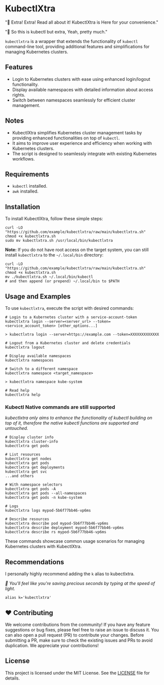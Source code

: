 # KubectlXtra

"📰 Extra! Extra! Read all about it! KubectlXtra is Here for your convenience."

"💁 So this is kubectl but extra, Yeah, pretty much."

`kubectlxtra` is a wrapper that extends the functionality of `kubectl` command-line tool, providing additional
features and simplifications for managing Kubernetes clusters.

## Features

- Login to Kubernetes clusters with ease using enhanced login/logout functionality.
- Display available namespaces with detailed information about access rights.
- Switch between namespaces seamlessly for efficient cluster management.

## Notes

- KubectlXtra simplifies Kubernetes cluster management tasks by providing enhanced functionalities on top of `kubectl`.
- It aims to improve user experience and efficiency when working with Kubernetes clusters.
- The script is designed to seamlessly integrate with existing Kubernetes workflows.

## Requirements

- `kubectl` installed.
- `awk` installed.

## Installation

To install KubectlXtra, follow these simple steps:

```shell
curl -LO "https://github.com/example/kubectlxtra/raw/main/kubectlxtra.sh"
chmod +x kubectlxtra.sh
sudo mv kubectlxtra.sh /usr/local/bin/kubectlxtra
```

**Note:** 
If you do not have root access on the target system, you can still install `kubectlxtra` to the `~/.local/bin` directory:

```shell
curl -LO "https://github.com/example/kubectlxtra/raw/main/kubectlxtra.sh"
chmod +x kubectlxtra.sh
mv ./kubectlxtra.sh ~/.local/bin/kubectl
# and then append (or prepend) ~/.local/bin to $PATH
```

## Usage and Examples

To use `kubectlxtra`, execute the script with desired commands:

```shell
# Login to a Kubernetes cluster with a service-account-token
kubectlxtra login --server=<server_url> --token=<service_account_token> [other_options...]

> kubectlxtra login --server=https://example.com --token=XXXXXXXXXXXXX
```

```shell
# Logout from a Kubernetes cluster and delete credentials
kubectlxtra logout
```

```shell
# Display available namespaces
kubectlxtra namespaces
```

```shell
# Switch to a different namespace
kubectlxtra namespace <target_namespace>

> kubectlxtra namespace kube-system
```

```shell
# Read help
kubectlxtra help
```

### Kubectl Native commands are still supported

_kubectlxtra only aims to enhance the functionality of kubectl building on top of it, therefore the native kubectl
functions are supported and untouched._

```shell
# Display cluster info
kubectlxtra cluster-info
kubectlxtra get pods
```

```shell
# List resources
kubectlxtra get nodes
kubectlxtra get pods
kubectlxtra get deployments
kubectlxtra get svc
...and others
```

```shell
# With namespace selectors
kubectlxtra get pods -A
kubectlxtra get pods --all-namespaces
kubectlxtra get pods -n kube-system
```

```shell
# Logs
kubectlxtra logs mypod-5b6f77bb46-vp6ms
```

```shell
# Describe resources
kubectlxtra describe pod mypod-5b6f77bb46-vp6ms
kubectlxtra describe deployment mypod-5b6f77bb46-vp6ms
kubectlxtra describe rs mypod-5b6f77bb46-vp6ms
```

These commands showcase common usage scenarios for managing Kubernetes clusters with KubectlXtra.

## Recommendations

I personally highly recommend adding the `k` alias to kubectlxtra.

_🚀 You'll feel like you're saving precious seconds by typing at the speed of light._

```shell
alias k='kubectlxtra'
```

## ❤️ Contributing

We welcome contributions from the community! If you have any feature suggestions or bug fixes, please feel free to raise
an issue to discuss it. You can also open a pull request (PR) to contribute your changes. Before submitting a PR, make
sure to check the existing issues and PRs to avoid duplication. We appreciate your contributions!

## License

This project is licensed under the MIT License.
See the [LICENSE](https://github.com/example/kubectlxtra/raw/main/LICENSE) file for details.
